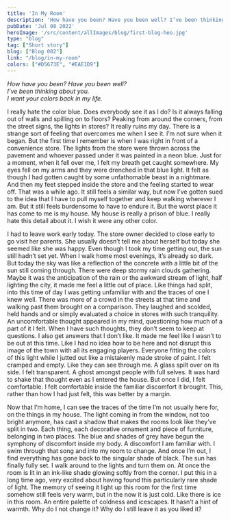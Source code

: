 ```yaml
---
title: 'In My Room'
description: 'How have you been? Have you been well? I’ve been thinking about you. I want your colors back in my life.'
pubDate: 'Jul 08 2022'
heroImage: '/src/content/allImages/blog/first-blog-heo.jpg'
type: "blog"
tag: ["Short story"]
blog: ["Blog 002"]
link: "/blog/in-my-room"
colors: ["#D5673E", "#EAE1D9"]
---
```


_How have you been? Have you been well?_\
_I’ve been thinking about you._\
_I want your colors back in my life._

I really hate the color blue. Does everybody see it as I do? Is it always falling out of walls and spilling on to floors? Peaking from around the corners, from the street signs, the lights in stores? It really ruins my day. There is a strange sort of feeling that overcomes me when I see it. I’m not sure when it began. But the first time I remember is when I was right in front of a convenience store. The lights from the store were thrown across the pavement and whoever passed under it was painted in a neon blue. Just for a moment, when it fell over me, I felt my breath get caught somewhere. My eyes fell on my arms and they were drenched in that blue light. It felt as though I had gotten caught by some unfathomable beast in a nightmare. And then my feet stepped inside the store and the feeling started to wear off. That was a while ago. It still feels a similar way, but now I’ve gotten sued to the idea that I have to pull myself together and keep walking wherever I am. But it still feels burdensome to have to endure it. But the worst place it has come to me is my house. My house is really a prison of blue. I really hate this detail about it. I wish it were any other color.

I had to leave work early today. The store owner decided to close early to go visit her parents. She usually doesn’t tell me about herself but today she seemed like she was happy. Even though I took my time getting out, the sun still hadn’t set yet. When I walk home most evenings, it’s already so dark. But today the sky was like a reflection of the concrete with a little bit of the sun still coming through. There were deep stormy rain clouds gathering. Maybe it was the anticipation of the rain or the awkward stream of light, half lighting the city, it made me feel a little out of place. Like things had split, into this time of day I was getting unfamiliar with and the traces of one I knew well. There was more of a crowd in the streets at that time and walking past them brought on a comparison. They laughed and scolded, held hands and or simply evaluated a choice in stores with such tranquility. An uncomfortable thought appeared in my mind, questioning how much of a part of it I felt. When I have such thoughts, they don’t seem to keep at questions. I also get answers that I don’t like. It made me feel like I wasn’t to be out at this time. Like I had no idea how to be here and not disrupt this image of the town with all its engaging players. Everyone fitting the colors of this light while I jutted out like a mistakenly made stroke of paint. I felt cramped and empty. Like they can see through me. A glass spilt over on its side. I felt transparent. A ghost amongst people with full selves. It was hard to shake that thought even as I entered the house. But once I did, I felt comfortable. I felt comfortable inside the familiar discomfort it brought. This, rather than how I had just felt, this was better by a margin.

Now that I’m home, I can see the traces of the time I’m not usually here for, on the things in my house. The light coming in from the window, not too bright anymore, has cast a shadow that makes the rooms look like they’ve split in two. Each thing, each decorative ornament and piece of furniture, belonging in two places. The blue and shades of grey have begun the symphony of discomfort inside my body. A discomfort I am familiar with. I swim through that song and into my room to change. And once I’m out, I find everything has gone back to the singular shade of black. The sun has finally fully set. I walk around to the lights and turn them on. At once the room is lit in an ink-like shade glowing softly from the corner. I put this in a long time ago, very excited about having found this particularly rare shade of light. The memory of seeing it light up this room for the first time somehow still feels very warm, but in the now it is just cold. Like there is ice in this room. An entire palette of coldness and icescapes. It hasn’t a hint of warmth. Why do I not change it? Why do I still leave it as you liked it?
